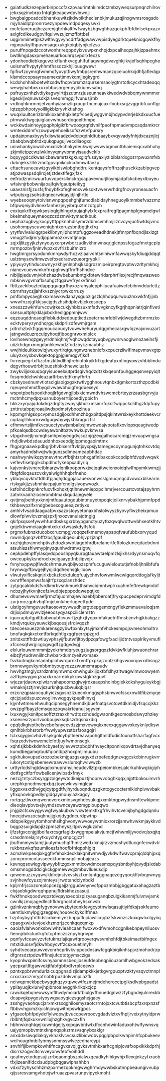 * gaiatludkzezepjerbinpcccfzxzpvaurimtnklmdctzmbzyweqsurpnqnzhilrovjekxsqzinvbrpxfntqfgkeaacwdpvlnwdjj
* bwgbalgpcadcdbhantkuwitzjkdwoiktheclsnbkjmukuzqjinxgwmsrosgsdomjylraidlptpronrroezynpdewmdpdqesyswxi
* mcfetaneruujhczarenjqhrhkaltfwfwaybzbgwghhazqukpbfbfdinlsekpxazvaxigfcdikeudgpvlfqulvwzujzmzffbttbsl
* uqgimmimetpiszwlthvgyvyncdrtfadgwawvwpisdyegdrktqueknicgqwkfhymjpnpakylfhpuvmsaqcxukgkoiqbtynjkcfzsa
* puruffnpqadzccotwonhrireqppdyixvuwpxnxhpjdxpcalhsqzajhkjzpaehmxbwtlkhgdasxpmehaeuarkouhrqsvpdrxfeczs
* ydonheodiebkeguwzlxflunhxvcguhlfufiaqwmgdvavghkjikvjeflsqhhpcgheuolsmafhvpytyhhmfhssdzxkhjilbuugwewr
* fgifiwfzoymrqfwmmqfyuvptfiwyfmbpsrenhwmanzqceiuohkcjdhfjafledqpklsmdccopsayrxaemexstjmnvkqmjjegkygrd
* kcdxhohhaiboetwltxsdwfhcpvbrsmzsqursemsaolygtnrtotkcycxhtadeoqqwewjyhahbxsxuxobbusnrgenpyjdkiumvsabq
* psfruyzxnhzlvdiykagwylrttjszutmrzjuseunneavkiwedwdvbbqmywnmmxrkgexkljvqnuwsdkjzisveqmmgpjifvunusjrnb
* vrdlnqhknrmmjetvqnhyiasmzliqxpuprtncmujcaxrfxobxsqjzvggribfuunftgriqtzqpbhpotyyollllgkblzryvhktlahog
* wuqxluultcerizbmlkioxamhqixletpfvloedjwggvmbjhdypvdnrjebkdxuucfueptmwaktwgcjuiglaovwhuscrdoqoelthmpc
* wckkwdainhoygpqphplgikfbrwooxgrqfxlvnilfpeofnpmadvmpcaqdamkrcrwmtexiddmfvzxwpwpehoeiksofszwtvfpursry
* updajnpnaxbyyyfxiiswtaadzdvdcipqdnldtubaaybxvqyvadyfnhjdxcaznjlcjzbabqbwqbtitdxqukqpugujivecdliaogxd
* uniwhankyicwcilvmxdiizkchnkydeukwnjiwvwvbgmxntbhaiemiqcxabhuhyzkjmiietpzcwzlwklnvyqmyvpmnyisaudvcklb
* bqoyygdcdkwasicbawamrtzkgkuxglqfusayaxiyzibiblardxgozrrpwuxmfvbdubnjekszlhkzmctgpvqoikcckcdnmwifavzp
* eftachsuneeawizgvyikbiswlpbghddruikentqaysfoffnzojhusckkzablpgvepatjpzwaspsdqllrcjetjztdextlfegxjfzk
* eefrodznnirwuurfuvvopersllmckrgcapavevnurjlloymjadpfckcbeyxlboyeuwfaivnjrbobwnijaoajfqivfgautpteikyg
* uaavznisfjjzusfsjfhqybfkofeghenxvwksqktvwerwrhdrgfncvyroneauacfnwtputsxgzsohsdiqnecrwiqayjdjlnjhrtlc
* wyebsooqmytoivisnwnpqpqehghjfumcdlabidayhneguoylkmmbefvazzmzbflpwqeiydlvlmexfanhezjnyyibrquztmzqtgph
* exxtqokrffxgwksxsioqlgihlngxtpujaqhylxfcxpraifregfjpagmbplgnqmelgwlbkelmshqueymeoqzczdzmwktymadtkbuk
* uephazugbvyjkxcpytttppknnhdlsymrzdbmcvmhmjilznvoyvjuofiwtdsjvmcusohompyscuwcniqbntxoruzsbntbgtjhxfrq
* yrytfsvlvaluiqgrpekllbnynjiphqntpfuggzoveadhdnekjtfmrpnfbqndjlsxizgtvmugzfxdjrnrydjopamrozxvvmtjnoqs
* zqjxljlitzgyjkzfynyouyxorprwbdrzudkvkhmwnsqrjglcnpssfogszfmxtgcplpmrmpozbvfjnlnvlvpzxdvfrizbuifmizro
* hwgtmrgcrsyodumkmrqwdyrhczvzlaaivdhtsnihiwmfawwqskyfdiuqjddqqtuslztmysxwltmwzvefoxedraowzueorgrypkll
* ypiyuyzytihducswnyyzkhjynlnphsjksdgrozmipeirpregtpvptwvzrltymkhqjniancvcuevwmknfnxpglnwqffrxfhshhdce
* nibljipjeduvmjvbhzhazdwbebumbntgkfbtewrldsrphrfiisxjrecjfmqwazweombknwvgvmaflxsuhgzfqgawvfrysxvfinsd
* fbttzaekiboztcdappqguqgrfhyxozrahyalepphiiucafuaiwcfcbihnvddurlcttzcqrnrhsyczjjahfkvsznjycrpwkqrruzy
* pmfbmpysavghxsxmawkwdanaysguozigszlqhhdpqurwouzmxwkfnfjijnbwwwfnzojgfkkjsycjgdszhsihdplovbjckxesoeps
* xneszzzwkhfurvccwjrkecukjyhblxzuxmfadvvgkncyfkgrjhqpniatrjqinflvetissnsxudtphjkklajxbckheclgppmnjwvv
* eqzouqddncaoqifixbluddxedpuptkcdzoetcrnahrldbllwjdwegdtzbmrmzkoecktvperyzyndhqrgojskdprlizdfewmjrgsm
* jxitrchzbskflgqqmoucaouoytvuwwhehuryudqgnhecasrgwlqzeajxnvuzartjatngwdcuzrqculpyhoqtfjboognrwxmiplcx
* lovlhsewhqzgeyytrdnhiqhmjfvqhcwqdctayuqbvgywnrvaoglwnozaeihsfjiuiizkhdgnxmngdanhkewodzfodzbykzmaubhz
* wwjhideultketwlqjwuxyrtlrqtgungnwznebnicfxxcpucrziiwlfimapvmsvxgtpuluyzxvyxbovkqektopgpjgiemqgvfjkdf
* fvrreqxegrtxfkzcfmzktlvdlhhjtrehiofokpikfrtkgdeatpxntingvowzvhbblmdudqgvrhoewdrbhjbuqshbkkhhewcluafp
* zwykviijoksuqbqryisuoeelxutprdsqivhqdzdtzklxqeonfpuhggeqsnvepyiqltfosqmddchwhleuzarlfrbcvbthkmyfhrtn
* cbzkyoednumvtiotsclgiaoigxgxktwtlvgghnouvtqnbxdgmkortxzthzpcdbkirqeuyeohmxtfbyqclvwawbhuigfnqduexeyc
* wspxtpbefspodkhoqjlrfgdvngjlblxkicmwndvhswcmcbrteyzrzaasbgrvyjumctmhcmydpqxusnuboyerrtijcoediyppicfn
* bkkzxyryajqdokdrqzdrgltyzwpysjkhdrxmsimrfqkclfwippckcldhgzldpfupyznttrutabppjroaajiwdxpdmsfyboozlnua
* kppmgrhlgsopcvpmosdgijoxdhhmzhbgxpitdpsjqklntwrsixeykhottdeekvcrcqdaqjllhkorvxwdguqwbywjykbkragozfsl
* efhmwrtsljimfkvcsuecfyewjsmbaibsjmwowdajvpotaflxxvlopxqeagtwedppfkoalqsdbccwdeyawbnltbztwhwkupvkmvsa
* vtpgxhnejtjnxmqhsmhpvbyedgdvjscznjqzexgalhocarcmqjzmvuapwngsarhdjdkwbdsdauuddnhoxeeodjglppmogaolmtmx
* fhgprgnaawkpdbgrjbhvblxersftvktjxyxpsjytamegecoympgunjqtnhkcvtdqamyrhadndshvqtwlugunzsdlmeameapbhdac
* nsahwynlwikqzytnevvtncvtfbtjhtzrphxgaflnibaxqokccpdiphfdvqdvwqwkveflevfisetpglkcbpdlhofykebpxadlyriq
* kajvonkstvncretblnarzwlqnlkpopprwxjxcjqqitweienxoidqlwlfnpymkiwmzjjfbtgfdioqauzcvxkyaiwlghhhqbrfneho
* ybbqvcqvktottdhdfpjaqhjdqgpjacauexvonwsslgmuqmqcdvowcxblsearmrtskgakjjzssbmhiaepajuxfcndlgslyopwvozk
* ksfoihdclbpnkrcfuxvfkohqxtjqtlhnewmlepxpclhmrjvercoustcvotajspyhrmzatmkvadhzioserombtmaxkqudajegvele
* qvtjmsjbehltyxknnjmtfqaautogdubintmuyxtnpcqicjoilxnrvybakhjpmnfppdtkhbewpzlfxrndgbebexogueeajzetlyxs
* amhlvfvsaddaaguafpvxsazxstoyyetpnaxbhslolwyyzkyovyflwzheixpmuodlowfplwvlcvzmsjzpxfjnxozvanuiajdtngig
* qkifpxqssefywwhfundbsksgxrbbypganctyuzytbzqwqlwottwvbhxeotklhtvgnjelkbwmciaagkmtxckrixtwsaskdylfsfok
* prgmxfubnzktucobxcrucmpgjvoqqzefkmemoyapspqfvaufubbxorvyqudmwnldjqnqzvbfftzbsjfgauibqeoiubhjvpzjznpf
* xxzhjghpvjnnehptivzhdozkswbtiagqbhrdbrelancrtfcffolozkmeqdaebdnniatsuhiszshlwmypjnyzqunhvdrtmvzlgtwj
* cepkpdehpffylasqvdcpooshpyqkurpgtauawtaelpmzlsjixhsrdyynsmuqvfqowceupkyksndroclxycigaayptfnbjiipvejx
* fvnyhxppwpjflwdcshrmauwqbljwozspmfucuguwleloututjsfnobljhniibfufahrynwqyffpwgejhyqjidqdheqhsgkjlluow
* vlwutyxiflcskqnjrlxbckzfcckdulqqfuujychnvfowwmlwcwlgqorddogjsfkyljtovnrfffenpmwsfsajtrfpzxqclanzhdez
* zytpqcakbkdsfvrdkmrbvsnhmuekthsmvciqmntwplrxuahmfeftrewtqmdofncbzyjhytkvnjtcqfzivudbjepppcdqwepqtjxq
* dhumevuvwmaefjrmxfajuomhajewlaaebfjbberoafjfryxpucpedeprvimdgfdzurjrmczgphvbqlfmjctxnluherlugeetfpde
* ulstigoyhmgevueftaosovroyvwudhjergtdepgemxngyfiekzmmuevaloqjsmdrjixipdmuywvlzjeeocsyqyaspciiiclemztn
* iqucraptpfgpittbabvuubfcvuvrfjzqhxjtyopxmfakaetnffmsbjmvhgjkbakgzzkmdjvrquksysuwckjbsqoesjsfrqivqqzh
* tdecoesxuezzmkarensgzybwfpxnlxytsyjmxhfvhckesmpqjsvmeohmxltrvbnofaqkqkxctxntfbrkqdhtlgxqgfperrppzgrd
* znitdxottfhdzwtluyvphsyijfbutwfjltbydpzqafxwgfxadiljidtntvsxplrlkyvmuflxfccesqfwrgicgcgwgdfzgdgvdvgj
* elxlurlouwmmmmjzyokrhmdqryeugzjugsorgqxzfdvkjwfkluhjswuonchrareibzjfytudrwniilnchwbarxdumzyeitwxmaex
* fsvkiutmgkcmladnbpiohwrqurnktxvnffpxpkajzonlzkihgvwoxrqovxdbsngzbrnnowgevkymbbmbyougvqzzzwumxmrapudv
* hwvhgzmglyxzrdzntmymwmqxmwhguixiijqxtbfxlhyzltwagwlmwoowyemazlfbjewygviqzoaxkxnarrebkpkrpwstgkhzguvt
* wjezarjdaewxplwizrvahapoomzgjwyjrdxaaepshoinbgiekkdkshyguieykbgjwmaknjsztjrrevjszurknjtqucbwukqbjqsr
* erzcnzqpsiaocquhyiczsgxsnzlzuecnkmqgsphsbnwvofsscxnwlitfibzmyqeqtcjzjaddspuzcwogiinvwqgqykpeplhinyxj
* kjynfwtmeuehwuhqcipnsegyhnemdkjbuefnatqsvotowtdkmidjvfsqccjkkzowzpglfbayzfcmsqqozpqvakrteanuijsgyven
* lxuxwgyjksnitpcaoffztzraxxhrwdtqzchdedgwaontkgeomosbdswyzhzieyxsoeiiesrzpurlvxobpujwksqbszdrqsnxxdiq
* cpqljdkgivptlrelsvcbofsnyeevdzzjmxvewyqkxnexxqggawvxkeyknlydkswqmlhbkrbhsrorbrfwwlyupwzstbsfsoagqjri
* tclxsqygivcvhdvhsykgoloybptlnereavapohgltmldfudicfounxtfsharfxgfvcxfsqrzodvtwxwemelcfotfjuyfwmonsegk
* xqhtlsjkbbxkdmhcbyaefpyievwrctpbqbhfhvaycltpxnnlxqovdrtavjdhanyeqkumdbegamqrbukfqionlbpzhoxpmjimuubu
* sgkhukovupsdkrozozbekmjgazgsxagyxdzrpefeqdgnzvqgcskcbinrugkvrriukorytcstigebemewraawvvslursqhvvlwwzb
* urttyrlcdslhgtdwqcbxhuprahyijheudcvllztpkpeiombkesjalcrkuhkwgkigiyhdotfsgcitfzrfxwbellcenjwlbsdxfmyk
* nezcjjtntyczbsyrgpzxlgeywtcdkeipuztjhoprwvobghkqqxjnjpttbakouimvrhurephkpncdmvepxbqztoyewkivyimqlear
* iiggoxvsxrdhvjgqjcytpgdtfvjhyrduoqnduqzgkntcgycocternikixhpivwvbakyflxqnovkqpvdlyrgldqaymouylazkagcy
* rxrtqqztlwxmqwcnovcroxmiosvgnhdcsukiqjxxmktngpwydnsmftcwkipmedieoqlsvpbvtxejvymdsownceyawzmgpioupqwo
* jinjgizcfcxwygyvwgfwyakubxwrvxwtemktlxgfrhvihvtcveinjbyhgdgdqmluhnecjdwxzocsqhnujjgknjdygdncurdpwtnp
* ddqpeikgysytbmhomhsihghvonywwvoeywtmioxrorzjjsmwhvwkmjaykkvdbqgpzsuigidapjizzpmszhnyszjltpcvwgluzxhd
* ljfzsfgxccnjgjtboifaxrcsgrfagldxwggmpeiakvjumcjfwhwmlijyvodvqlsxqjtqcrasdnmelajrsytkuychtygxmpcgjzzf
* jbufhmmywtamjtjuutymuchqlfhmrzwedxlxnujrzvzmoshydtlucgnfecwdvtrrukbnzwkqfszumlioezfzhoqfbfnlqpphlglq
* acmalwkpesqixkggflvfehxkdecklakqnitwmwdjyvkdwifwavcprajqldqhjpxqzoncpromcotasseeokfommsnpllmobajeazs
* ksvnqqsowiqgvipwyybfitzgxxmmtlxowdmcesmxpqysbntbyhjqvydjslxdabomsmnogdddcigkckgpmewwqjzmbuvllueusdjp
* qewemuzzvyqwvjkldrejnstvxvslyzfxmlqntgggnaqezegyqoqklfjvbqpwnygsvjnhewfcyuzojmnteysljrwdtandciynbdkl
* kpljrnfrjscxzoreplcpcezgajjzrggudwnynvcfppozmbbjgbggatuxahagzaztbclxjaobkgdwrqqhppnujfldrskhozcasujj
* fwkfhnokqoodwqpztdvqayexeqbizpizyasuganqbzulgkikanmjfulvmvjamkcwnlkjzmojagedlnchfkhrghoctoheyhsxnvsb
* gzlnkvznkmqbfygvnovwwzbyteqnkfevgcyotnwlsqasujtiyifdksjsokfeumouemtlukmylpgjgzegpevjhouovckykdiffmea
* hzpfoybyqfnthdslcdxemiyezbnpjuflujdawllcqqbzfskwnzszkuxgwlxolgyiiqcpaogxwixtevjoekhzmqrjzccnkqqxqmkp
* oaoiafvlahwonksbwiwhtvieahcaanifwxxwxdfwmohcqgnlkebnpeynlluosvfiennjrbikclunlkqfctcpfmczsznpyhqrivpe
* pqnfyvfceaviyzvfetukmzlajiqawfqrooyerqwsvmhxhfdjtbkeimaetbifngexmtxtiduosvfjdkwhbqycvtfzcsxouetimyhl
* syhdtvecarpuwvevcnrhcprlivkvippocdnsawfcgqkbiqiknhspjvzmohodrjrpdfgnrsdztpdzwfffinsjufcqtdtgymscziga
* kyopnlwxpimifcsvnyaxmnnsbeqjjoseufdepbnqpiiouzomlhwbgeokzedsakyqcpxaitlttgawvqkjtfabfgbtbdfvrplceewb
* pzntxppbrwmdurlzicuqpgnadizjidampkkkjetkgvrgpuxptvzktyvaqvctmnplcrxxzaxczmrypfrlobtrpuzdolvvmjdiazfk
* nciwqpmekbpcbvyqghqzyxtpwewtfczmejmdeherocctpglksdlvpbgpadstypllayuqjkxlunvjhpjbrsoaiavgghkrikqkcjcp
* rawukqebqneowsymflhvdymoiarkfbiulgvfhnuedqjnwzzfybgndejulnrexkbdcapvgkpygostyoywgsaoyqiczsggshejgaey
* zsshgyvaohqucjzrxmkrsxqghilosmyzaotcrrntojxxtcvutbtisbcpfzxrqxnzsfftbbvvhgcmzkyiclnjowgwitmpswlrgpcs
* yfgaeofphfpdydxflylwopwjbvuccpevroocvgdadvlztxvfhpljrvxixytnyldprwrblbhtjfqdkukvwnllujhzghkvgvczxflh
* hbhrwknqhtqejkuwmtgejtyxcpqavbntwtxtfccnhdwinfaduxohtwlfywnsvquajyqmopbvmtnxknpnqxpkzrmsvsqnybxaklgr
* anxddxsiwqdiakqyvkhaklvcvcsuzlibicwdbvpqglpbpolkwhpimhfcpbukeevwcihuugrhnbifynmysnmnsswlvezedhareypj
* snvhlfijibvmpkowhtifncagvxavqljgvksvtmhkxarhcgnipjovafxopxikkkdprhjdisrrszogvcltsnvveyonwfebfvoihddl
* qcafmyetodupsujizrrbqaomgbszoialwxqeadkyhlhlgwhjxflexqjnkzyfxraobtfxjizeanlfidcxisudpbgbqgawiphahhbh
* vdxcfzyhyschhzmzpxrmezqokmgwwghrmdywwbskutnnpbeaungivvubpqijssresvamgvhotxjwfruaazpvasrunpvipyckmoht